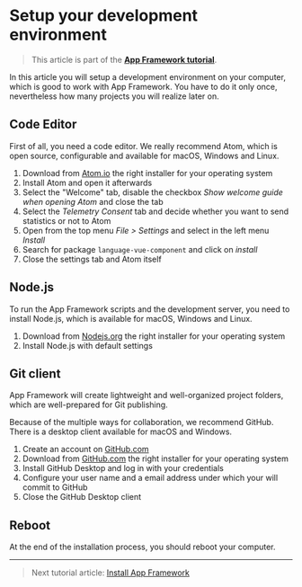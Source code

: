 # Setup your development environment

> This article is part of the [**App Framework tutorial**](readme.md).

In this article you will setup a development environment on your computer, which is good to work with App Framework. You have to do it only once, nevertheless how many projects you will realize later on.

## Code Editor

First of all, you need a code editor. We really recommend Atom, which is open source, configurable and available for macOS, Windows and Linux.

1. Download from [Atom.io](https://atom.io/) the right installer for your operating system
2. Install Atom and open it afterwards
3. Select the "Welcome" tab, disable the checkbox *Show welcome guide when opening Atom* and close the tab
4. Select the *Telemetry Consent* tab and decide whether you want to send statistics or not to Atom
5. Open from the top menu *File > Settings* and select in the left menu *Install*
6. Search for package `language-vue-component` and click on *install*
7. Close the settings tab and Atom itself

## Node.js

To run the App Framework scripts and the development server, you need to install Node.js, which is available for macOS, Windows and Linux.

1. Download from [Nodejs.org](https://nodejs.org/) the right installer for your operating system
2. Install Node.js with default settings

## Git client

App Framework will create lightweight and well-organized project folders, which are well-prepared for Git publishing.

Because of the multiple ways for collaboration, we recommend GitHub. There is a desktop client available for macOS and Windows.

1. Create an account on [GitHub.com](https://github.com/join)
2. Download from [GitHub.com](https://desktop.github.com/) the right installer for your operating system
3. Install GitHub Desktop and log in with your credentials
4. Configure your user name and a email address under which your will commit to GitHub
5. Close the GitHub Desktop client

## Reboot

At the end of the installation process, you should reboot your computer.

---

> Next tutorial article: [Install App Framework](installation.md)

